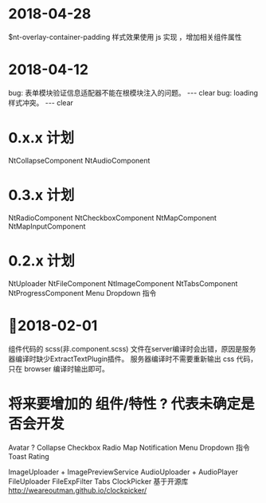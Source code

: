 
# 2018-04-28
$nt-overlay-container-padding 样式效果使用 js 实现 ，增加相关组件属性

# 2018-04-12
bug: 表单模块验证信息适配器不能在根模块注入的问题。 --- clear
bug: loading 样式冲突。  --- clear

# 0.x.x 计划
NtCollapseComponent
NtAudioComponent

# 0.3.x 计划
NtRadioComponent
NtCheckboxComponent
NtMapComponent
NtMapInputComponent

# 0.2.x 计划
NtUploader
NtFileComponent
NtImageComponent
NtTabsComponent
NtProgressComponent
Menu Dropdown 指令

# 2018-02-01
组件代码的 scss(非.component.scss) 文件在server编译时会出错，原因是服务器编译时缺少ExtractTextPlugin插件。
服务器编译时不需要重新输出 css 代码，只在 browser 编译时输出即可。


# 将来要增加的 组件/特性 ? 代表未确定是否会开发
Avatar ?
Collapse
Checkbox
Radio
Map
Notification
Menu Dropdown 指令
Toast
Rating

ImageUploader + ImagePreviewService
AudioUploader + AudioPlayer
FileUploader FileExpFilter
Tabs
ClockPicker 基于开源库 http://weareoutman.github.io/clockpicker/

